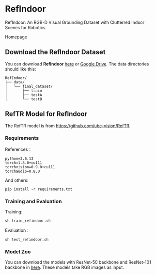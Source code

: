 # RefIndoor
RefIndoor: An RGB-D Visual Grounding Dataset with Clutterred Indoor Scenes for Robotics.

[Homepage](https://luyh20.github.io)


## Download the RefIndoor Dataset

You can download **RefIndoor** [here](https://drive.google.com/uc?export=download&id=1-kEfagTovmcbEFG6-C_xatZfFiLWQmiU) or [Google Drive](https://drive.google.com/file/d/1-kEfagTovmcbEFG6-C_xatZfFiLWQmiU/view?usp=sharing).
The data directories should like this:

```
RefIndoor/
├── data/
│   └── final_dataset/
│       ├── train
│       ├── testA
│       └── testB
```


## RefTR Model for RefIndoor

The RefTR model is from https://github.com/ubc-vision/RefTR.

### Requirements

References：
```shell
python=3.6.13
torch=1.8.0+cu111
torchvision=0.9.0+cu111
torchaudio=0.8.0
```

And others:
```shell
pip install -r requirements.txt
```

### Training and Evaluation

Training:
```shell
sh train_refindoor.sh
```

Evaluation：
```shell
sh test_refindoor.sh
```

### Model Zoo

You can download the models with ResNet-50 backbone and ResNet-101 backbone in [here](https://drive.google.com/uc?export=download&id=1P3TRJhM0DYZxeZtpY4kYFi9iX6AGh1u3). These models take RGB images as input. 


